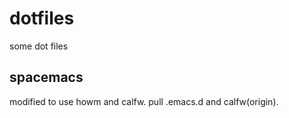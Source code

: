 # dotfiles
some dot files

## spacemacs
modified to use howm and calfw.
pull .emacs.d and calfw(origin).